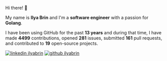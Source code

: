 Hi there! 👋

My name is **Ilya Brin** and I'm a **software engineer** with a passion for **Golang**.

I have been using GitHub for the past **13 years** and during that time, I have made **4499** contributions, opened **281** issues, submitted **161** pull requests, and contributed to **19** open-source projects.

[1.1]: https://user-images.githubusercontent.com/464157/88304618-307f2b00-cd11-11ea-8f5a-0a154f7b523d.png (Feel free to add me to your network)
[2.1]: https://user-images.githubusercontent.com/464157/88305468-39bcc780-cd12-11ea-826e-f67163b6cf1f.png (You are here 😸)
[1]: https://www.linkedin.com/in/ilyabrin
[2]: https://www.github.com/ilyabrin

[![linkedin ilyabrin][1.1]][1]
[![github ilyabrin][2.1]][2]
